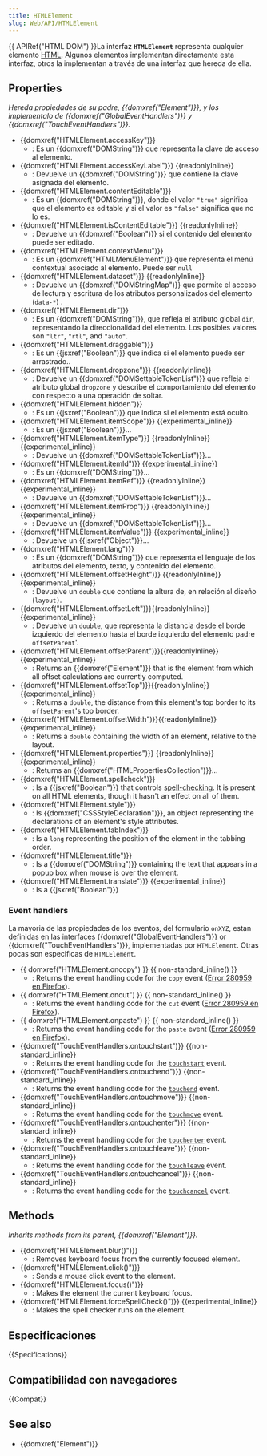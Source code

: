 ```yaml
---
title: HTMLElement
slug: Web/API/HTMLElement
---
```


{{ APIRef("HTML DOM") }}La interfaz **`HTMLElement`** representa cualquier elemento [HTML](/es/docs/Web/HTML). Algunos elementos implementan directamente esta interfaz, otros la implementan a través de una interfaz que hereda de ella.

## Properties

_Hereda propiedades de su padre, {{domxref("Element")}}, y los implementalo de {{domxref("GlobalEventHandlers")}} y {{domxref("TouchEventHandlers")}}._

- {{domxref("HTMLElement.accessKey")}}
  - : Es un {{domxref("DOMString")}} que representa la clave de acceso al elemento.
- {{domxref("HTMLElement.accessKeyLabel")}} {{readonlyInline}}
  - : Devuelve un {{domxref("DOMString")}} que contiene la clave asignada del elemento.
- {{domxref("HTMLElement.contentEditable")}}
  - : Es un {{domxref("DOMString")}}, donde el valor `"true"` significa que el elemento es editable y si el valor es `"false"` significa que no lo es.
- {{domxref("HTMLElement.isContentEditable")}} {{readonlyInline}}
  - : Devuelve un {{domxref("Boolean")}} si el contenido del elemento puede ser editado.
- {{domxref("HTMLElement.contextMenu")}}
  - : Es un {{domxref("HTMLMenuElement")}} que representa el menú contextual asociado al elemento. Puede ser `null`
- {{domxref("HTMLElement.dataset")}} {{readonlyInline}}
  - : Devuelve un {{domxref("DOMStringMap")}} que permite el acceso de lectura y escritura de los atributos personalizados del elemento (`data-*`) .
- {{domxref("HTMLElement.dir")}}
  - : Es un {{domxref("DOMString")}}, que refleja el atributo global `dir`, representando la direccionalidad del elemento. Los posibles valores son `"ltr"`, `"rtl"`, and `"auto"`.
- {{domxref("HTMLElement.draggable")}}
  - : Es un {{jsxref("Boolean")}} que indica si el elemento puede ser arrastrado..
- {{domxref("HTMLElement.dropzone")}} {{readonlyInline}}
  - : Devuelve un {{domxref("DOMSettableTokenList")}} que refleja el atributo global `dropzone` y describe el comportamiento del elemento con respecto a una operación de soltar.
- {{domxref("HTMLElement.hidden")}}
  - : Es un {{jsxref("Boolean")}} que indica si el elemento está oculto.
- {{domxref("HTMLElement.itemScope")}} {{experimental_inline}}
  - : Es un {{jsxref("Boolean")}}...
- {{domxref("HTMLElement.itemType")}} {{readonlyInline}}{{experimental_inline}}
  - : Devuelve un {{domxref("DOMSettableTokenList")}}…
- {{domxref("HTMLElement.itemId")}} {{experimental_inline}}
  - : Es un {{domxref("DOMString")}}…
- {{domxref("HTMLElement.itemRef")}} {{readonlyInline}}{{experimental_inline}}
  - : Devuelve un {{domxref("DOMSettableTokenList")}}…
- {{domxref("HTMLElement.itemProp")}} {{readonlyInline}}{{experimental_inline}}
  - : Devuelve un {{domxref("DOMSettableTokenList")}}…
- {{domxref("HTMLElement.itemValue")}} {{experimental_inline}}
  - : Devuelve un {{jsxref("Object")}}…
- {{domxref("HTMLElement.lang")}}
  - : Es un {{domxref("DOMString")}} que representa el lenguaje de los atributos del elemento, texto, y contenido del elemento.
- {{domxref("HTMLElement.offsetHeight")}} {{readonlyInline}}{{experimental_inline}}
  - : Devuelve un `double` que contiene la altura de, en relación al diseño (`layout)`.
- {{domxref("HTMLElement.offsetLeft")}}{{readonlyInline}}{{experimental_inline}}
  - : Devuelve un `double`, que representa la distancia desde el borde izquierdo del elemento hasta el borde izquierdo del elemento padre `offsetParent`'.
- {{domxref("HTMLElement.offsetParent")}}{{readonlyInline}}{{experimental_inline}}
  - : Returns an {{domxref("Element")}} that is the element from which all offset calculations are currently computed.
- {{domxref("HTMLElement.offsetTop")}}{{readonlyInline}}{{experimental_inline}}
  - : Returns a `double`, the distance from this element's top border to its `offsetParent`'s top border.
- {{domxref("HTMLElement.offsetWidth")}}{{readonlyInline}}{{experimental_inline}}
  - : Returns a `double` containing the width of an element, relative to the layout.
- {{domxref("HTMLElement.properties")}} {{readonlyInline}}{{experimental_inline}}
  - : Returns an {{domxref("HTMLPropertiesCollection")}}…
- {{domxref("HTMLElement.spellcheck")}}
  - : Is a {{jsxref("Boolean")}} that controls [spell-checking](/es/docs/HTML/Controlling_spell_checking_in_HTML_forms). It is present on all HTML elements, though it hasn't an effect on all of them.
- {{domxref("HTMLElement.style")}}
  - : Is {{domxref("CSSStyleDeclaration")}}, an object representing the declarations of an element's style attributes.
- {{domxref("HTMLElement.tabIndex")}}
  - : Is a `long` representing the position of the element in the tabbing order.
- {{domxref("HTMLElement.title")}}
  - : Is a {{domxref("DOMString")}} containing the text that appears in a popup box when mouse is over the element.
- {{domxref("HTMLElement.translate")}} {{experimental_inline}}
  - : Is a {{jsxref("Boolean")}}

### Event handlers

La mayoria de las propiedades de los eventos, del formulario `onXYZ`, estan definidas en las interfaces {{domxref("GlobalEventHandlers")}} or {{domxref("TouchEventHandlers")}}, implementadas por `HTMLElement`. Otras pocas son especificas de `HTMLElement`.

- {{ domxref("HTMLElement.oncopy") }} {{ non-standard_inline() }}
  - : Returns the event handling code for the `copy` event ([Error 280959 en Firefox](https://bugzil.la/280959)).
- {{ domxref("HTMLElement.oncut") }} {{ non-standard_inline() }}
  - : Returns the event handling code for the `cut` event ([Error 280959 en Firefox](https://bugzil.la/280959)).
- {{ domxref("HTMLElement.onpaste") }} {{ non-standard_inline() }}
  - : Returns the event handling code for the `paste` event ([Error 280959 en Firefox](https://bugzil.la/280959)).
- {{domxref("TouchEventHandlers.ontouchstart")}} {{non-standard_inline}}
  - : Returns the event handling code for the [`touchstart`](/es/docs/Web/Reference/Events/touchstart) event.
- {{domxref("TouchEventHandlers.ontouchend")}} {{non-standard_inline}}
  - : Returns the event handling code for the [`touchend`](/es/docs/Web/Reference/Events/touchend) event.
- {{domxref("TouchEventHandlers.ontouchmove")}} {{non-standard_inline}}
  - : Returns the event handling code for the [`touchmove`](/es/docs/Web/Reference/Events/touchmove) event.
- {{domxref("TouchEventHandlers.ontouchenter")}} {{non-standard_inline}}
  - : Returns the event handling code for the [`touchenter`](/es/docs/Web/Reference/Events/touchenter) event.
- {{domxref("TouchEventHandlers.ontouchleave")}} {{non-standard_inline}}
  - : Returns the event handling code for the [`touchleave`](/es/docs/Web/Reference/Events/touchleave) event.
- {{domxref("TouchEventHandlers.ontouchcancel")}} {{non-standard_inline}}
  - : Returns the event handling code for the [`touchcancel`](/es/docs/Web/Reference/Events/touchcancel) event.

## Methods

_Inherits methods from its parent, {{domxref("Element")}}._

- {{domxref("HTMLElement.blur()")}}
  - : Removes keyboard focus from the currently focused element.
- {{domxref("HTMLElement.click()")}}
  - : Sends a mouse click event to the element.
- {{domxref("HTMLElement.focus()")}}
  - : Makes the element the current keyboard focus.
- {{domxref("HTMLElement.forceSpellCheck()")}} {{experimental_inline}}
  - : Makes the spell checker runs on the element.

## Especificaciones

{{Specifications}}

## Compatibilidad con navegadores

{{Compat}}

## See also

- {{domxref("Element")}}
